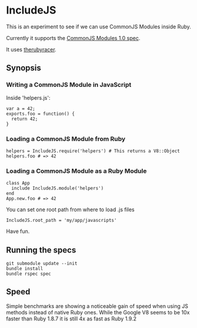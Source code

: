 # IncludeJS

This is an experiment to see if we can use CommonJS Modules inside Ruby.

Currently it supports the [CommonJS Modules 1.0 spec](http://www.commonjs.org/specs/modules/1.0/).

It uses [therubyracer](github.com/cowboyd/therubyracer).

## Synopsis

### Writing a CommonJS Module in JavaScript
Inside 'helpers.js':

    var a = 42;
    exports.foo = function() {
      return 42;
    }

### Loading a CommonJS Module from Ruby
    helpers = IncludeJS.require('helpers') # This returns a V8::Object
    helpers.foo # => 42

### Loading a CommonJS Module as a Ruby Module
    class App
      include IncludeJS.module('helpers')
    end
    App.new.foo # => 42

You can set one root path from where to load .js files

    IncludeJS.root_path = 'my/app/javascripts'

Have fun.

## Running the specs
    git submodule update --init
    bundle install
    bundle rspec spec    

## Speed
Simple benchmarks are showing a noticeable gain of speed when using JS methods
instead of native Ruby ones. While the Google V8 seems to be 10x faster than 
Ruby 1.8.7 it is still 4x as fast as Ruby 1.9.2

